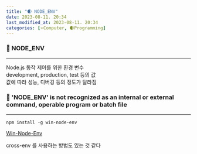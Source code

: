 ```yaml
---
title: "🌒 NODE_ENV"
date: 2023-08-11. 20:34
last_modified_at: 2023-08-11. 20:34
categories: [⭐Computer, 🌒Programming]
---
```


### 💫 NODE_ENV

---

Node.js 동작 제어를 위한 환경 변수  
development, production, test 등의 값  
값에 따라 성능, 디버깅 등의 정도가 달라짐  

### 💫 'NODE_ENV' is not recognized as an internal or external command, operable program or batch file

---

`npm install -g win-node-env`  

[Win-Node-Env](https://www.npmjs.com/package/win-node-env)  

cross-env 를 사용하는 방법도 있는 것 같다  
